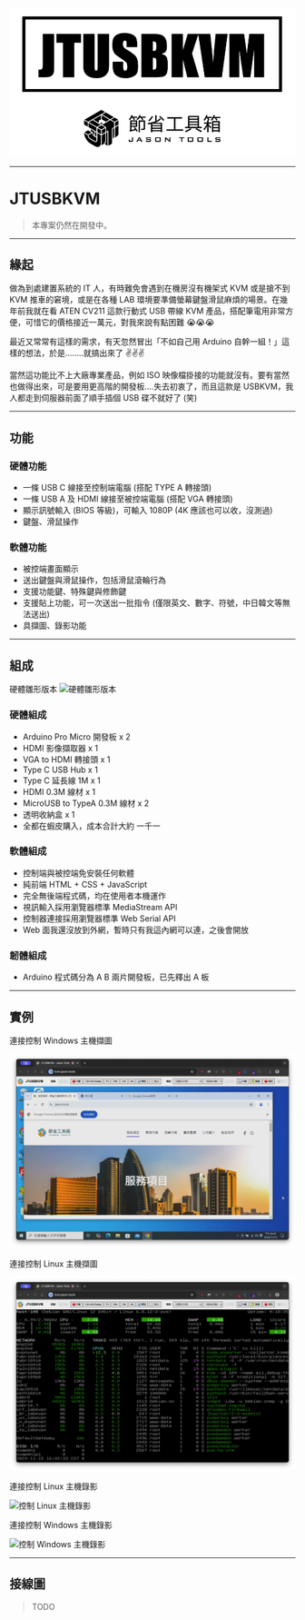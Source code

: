![JTUSBKVM-Logo](https://github.com/jasoncheng7115/JTUSBKVM/blob/main/JTUSBKVM.001.png?raw=true)

-----

# JTUSBKVM

> 本專案仍然在開發中。

-----

## 緣起

做為到處建置系統的 IT 人，有時難免會遇到在機房沒有機架式 KVM 或是搶不到 KVM 推車的窘境，或是在各種 LAB 環境要準備螢幕鍵盤滑鼠麻煩的場景。在幾年前我就在看 ATEN CV211 這款行動式 USB 帶線 KVM 產品，搭配筆電用非常方便，可惜它的價格接近一萬元，對我來說有點困難 😭😭😭

最近又常常有這樣的需求，有天忽然冒出「不如自己用 Arduino 自幹一組！」這樣的想法，於是........就搞出來了 ✌✌✌

當然這功能比不上大廠專業產品，例如 ISO 映像檔掛接的功能就沒有。要有當然也做得出來，可是要用更高階的開發板....失去初衷了，而且這款是 USBKVM，我人都走到伺服器前面了順手插個 USB 碟不就好了 (笑)

---

## 功能

### 硬體功能
* 一條 USB C 線接至控制端電腦 (搭配 TYPE A 轉接頭)
* 一條 USB A 及 HDMI 線接至被控端電腦 (搭配 VGA 轉接頭)
* 顯示訊號輸入 (BIOS 等級)，可輸入 1080P (4K 應該也可以收，沒測過)
* 鍵盤、滑鼠操作

### 軟體功能
* 被控端畫面顯示
* 送出鍵盤與滑鼠操作，包括滑鼠滾輪行為
* 支援功能鍵、特殊鍵與修飾鍵
* 支援貼上功能，可一次送出一批指令 (僅限英文、數字、符號，中日韓文等無法送出)
* 具擷圖、錄影功能
  
---

## 組成

硬體雛形版本
![硬體雛形版本](https://github.com/jasoncheng7115/JTUSBKVM/blob/main/screenshot/1%20%E5%85%A8%E9%85%8D.JPG?raw=true)



### 硬體組成
* Arduino Pro Micro 開發板 x 2
* HDMI 影像擷取器 x 1 
* VGA to HDMI 轉接頭 x 1
* Type C USB Hub x 1
* Type C 延長線 1M x 1
* HDMI 0.3M 線材 x 1
* MicroUSB to TypeA 0.3M 線材 x 2
* 透明收納盒 x 1
* 全都在蝦皮購入，成本合計大約 一千一

### 軟體組成
* 控制端與被控端免安裝任何軟體
* 純前端 HTML + CSS + JavaScript
* 完全無後端程式碼，均在使用者本機運作
* 視訊輸入採用瀏覽器標準 MediaStream API
* 控制器連接採用瀏覽器標準 Web Serial API
* Web 面我還沒放到外網，暫時只有我這內網可以連，之後會開放

### 韌體組成
* Arduino 程式碼分為 A B 兩片開發板，已先釋出 A 板

---

## 實例


連接控制 Windows 主機擷圖

![控制 Windows 主機擷圖](https://raw.githubusercontent.com/jasoncheng7115/JTUSBKVM/refs/heads/main/screenshot/4%20windows.png)

連接控制 Linux 主機擷圖

![控制 Linux 主機擷圖](https://raw.githubusercontent.com/jasoncheng7115/JTUSBKVM/refs/heads/main/screenshot/3%20linux.png)

連接控制 Linux 主機錄影

![控制 Linux 主機錄影](https://github.com/jasoncheng7115/JTUSBKVM/blob/main/screenshot/6%20linux_ok_cut.gif?raw=true)


連接控制 Windows 主機錄影

![控制 Windows 主機錄影](https://github.com/jasoncheng7115/JTUSBKVM/blob/main/screenshot/5%20windows_ok_cut.gif?raw=true)


---

## 接線圖

> TODO
>
> 
